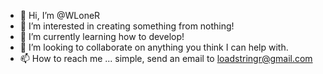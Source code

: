 - 👋 Hi, I’m @WLoneR
- 👀 I’m interested in creating something from nothing!
- 🌱 I’m currently learning how to develop!
- 💞️ I’m looking to collaborate on anything you think I can help with.
- 📫 How to reach me ... simple, send an email to loadstringr@gmail.com

<!---
WLoneR/WLoneR is a ✨ special ✨ repository because its `README.md` (this file) appears on your GitHub profile.
You can click the Preview link to take a look at your changes.
--->
